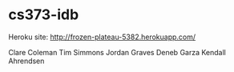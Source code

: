 cs373-idb
=========

Heroku site: http://frozen-plateau-5382.herokuapp.com/

Clare Coleman
Tim Simmons
Jordan Graves
Deneb Garza
Kendall Ahrendsen

